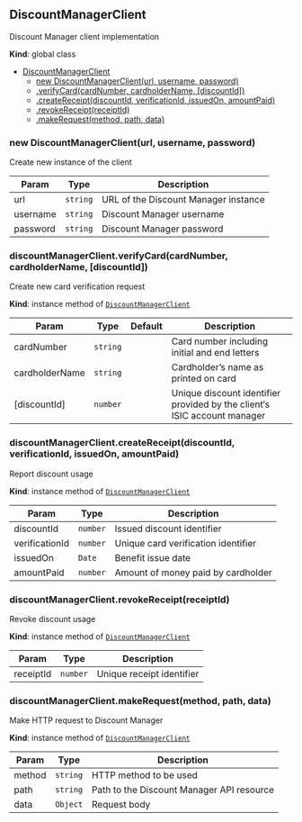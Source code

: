 <a name="DiscountManagerClient"></a>

## DiscountManagerClient

Discount Manager client implementation

**Kind**: global class

- [DiscountManagerClient](#DiscountManagerClient)
  - [new DiscountManagerClient(url, username, password)](#new_DiscountManagerClient_new)
  - [.verifyCard(cardNumber, cardholderName, [discountId])](#DiscountManagerClient+verifyCard)
  - [.createReceipt(discountId, verificationId, issuedOn, amountPaid)](#DiscountManagerClient+createReceipt)
  - [.revokeReceipt(receiptId)](#DiscountManagerClient+revokeReceipt)
  - [.makeRequest(method, path, data)](#DiscountManagerClient+makeRequest)

<a name="new_DiscountManagerClient_new"></a>

### new DiscountManagerClient(url, username, password)

Create new instance of the client

| Param    | Type                | Description                          |
| -------- | ------------------- | ------------------------------------ |
| url      | <code>string</code> | URL of the Discount Manager instance |
| username | <code>string</code> | Discount Manager username            |
| password | <code>string</code> | Discount Manager password            |

<a name="DiscountManagerClient+verifyCard"></a>

### discountManagerClient.verifyCard(cardNumber, cardholderName, [discountId])

Create new card verification request

**Kind**: instance method of [<code>DiscountManagerClient</code>](#DiscountManagerClient)

| Param          | Type                | Default       | Description                                                              |
| -------------- | ------------------- | ------------- | ------------------------------------------------------------------------ |
| cardNumber     | <code>string</code> |               | Card number including initial and end letters                            |
| cardholderName | <code>string</code> |               | Cardholder’s name as printed on card                                     |
| [discountId]   | <code>number</code> | <code></code> | Unique discount identifier provided by the client‘s ISIC account manager |

<a name="DiscountManagerClient+createReceipt"></a>

### discountManagerClient.createReceipt(discountId, verificationId, issuedOn, amountPaid)

Report discount usage

**Kind**: instance method of [<code>DiscountManagerClient</code>](#DiscountManagerClient)

| Param          | Type                | Description                         |
| -------------- | ------------------- | ----------------------------------- |
| discountId     | <code>number</code> | Issued discount identifier          |
| verificationId | <code>number</code> | Unique card verification identifier |
| issuedOn       | <code>Date</code>   | Benefit issue date                  |
| amountPaid     | <code>number</code> | Amount of money paid by cardholder  |

<a name="DiscountManagerClient+revokeReceipt"></a>

### discountManagerClient.revokeReceipt(receiptId)

Revoke discount usage

**Kind**: instance method of [<code>DiscountManagerClient</code>](#DiscountManagerClient)

| Param     | Type                | Description               |
| --------- | ------------------- | ------------------------- |
| receiptId | <code>number</code> | Unique receipt identifier |

<a name="DiscountManagerClient+makeRequest"></a>

### discountManagerClient.makeRequest(method, path, data)

Make HTTP request to Discount Manager

**Kind**: instance method of [<code>DiscountManagerClient</code>](#DiscountManagerClient)

| Param  | Type                | Description                               |
| ------ | ------------------- | ----------------------------------------- |
| method | <code>string</code> | HTTP method to be used                    |
| path   | <code>string</code> | Path to the Discount Manager API resource |
| data   | <code>Object</code> | Request body                              |
